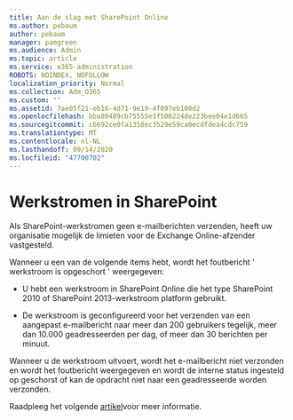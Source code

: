 ```yaml
---
title: Aan de slag met SharePoint Online
ms.author: pebaum
author: pebaum
manager: pamgreen
ms.audience: Admin
ms.topic: article
ms.service: o365-administration
ROBOTS: NOINDEX, NOFOLLOW
localization_priority: Normal
ms.collection: Adm_O365
ms.custom: ''
ms.assetid: 7ae05f21-eb16-4d71-9e19-4f097eb100d2
ms.openlocfilehash: bba89489cb75555e1f508224de223bee04e1d665
ms.sourcegitcommit: c6692ce0fa1358ec3529e59ca0ecdfdea4cdc759
ms.translationtype: MT
ms.contentlocale: nl-NL
ms.lasthandoff: 09/14/2020
ms.locfileid: "47700702"
---
```

# <a name="workflows-in-sharepoint"></a>Werkstromen in SharePoint

Als SharePoint-werkstromen geen e-mailberichten verzenden, heeft uw organisatie mogelijk de limieten voor de Exchange Online-afzender vastgesteld.

Wanneer u een van de volgende items hebt, wordt het foutbericht ' werkstroom is opgeschort ' weergegeven:

- U hebt een werkstroom in SharePoint Online die het type SharePoint 2010 of SharePoint 2013-werkstroom platform gebruikt.

- De werkstroom is geconfigureerd voor het verzenden van een aangepast e-mailbericht naar meer dan 200 gebruikers tegelijk, meer dan 10.000 geadresseerden per dag, of meer dan 30 berichten per minuut.

Wanneer u de werkstroom uitvoert, wordt het e-mailbericht niet verzonden en wordt het foutbericht weergegeven en wordt de interne status ingesteld op geschorst of kan de opdracht niet naar een geadresseerde worden verzonden.

Raadpleeg het volgende [artikel](https://docs.microsoft.com/sharepoint/support/workflows/configured-workflow-fails-running)voor meer informatie.

